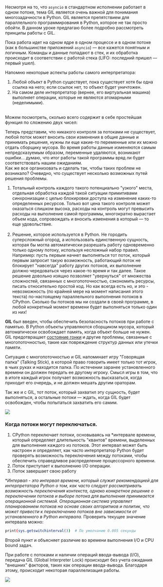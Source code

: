 Несмотря на то, что `asyncio` в стандартном исполнении работает в одном потоке, тема GIL является очень важной для понимания многозадачности в Python. GIL является препятствием для параллельного программирования в Python, которое не так просто обойти. В данном уроке предлагаю более подробно рассмотреть принципы работы с GIL. 

Пока работа идет на одном ядре в одном процессе и в одном потоке (как в большинстве приложений `asyncio`) — все кажется понятным и логичным. Команды и данные попадают в стек, и их обработка происходит в соответствии с работой стека (LIFO: последний пришел — первый ушел). 

Напомню некоторые аспекты работы самого интерпретатора:

1. Любой объект в Python существует, пока существует хотя бы одна ссылка на него; если ссылок нет, то объект будет уничтожен.
2. На самом деле интерпретатор (вернее, его виртуальная машина) выполняет операции, которые не являются атомарными (неделимыми).  
     

Можем посмотреть, сколько всего содержит в себе простейшая функция по сложению двух чисел:

Теперь представим, что никакого контроля за потоками не существует, любой поток может вносить свои изменения в общие данные и принимать решения, нужны ли еще какие-то переменные или их можно отдать сборщику мусора. Во время работы данные изменяются самым непредсказуемым образом, переменные удаляются, возникают ошибки... думаю, что итог работы такой программы вряд ли будет соответствовать нашим ожиданиям.  
Как же все организовать и сделать так, чтобы таких проблем не возникало? Очевидно, что существует несколько возможных путей решения проблемы.

1. Тотальный контроль каждого такого потенциально "узкого" места, отдельная обработка каждой такой ситуации примитивами синхронизации с целью блокировки доступа на изменение каких-то определенных ресурсов. Только вот цена такого контроля может оказаться слишком высока, расходы на контроль могут превысить расходы на выполнение самой программы, многократно вырастает объем кода, сопровождать и вносить изменения в который — то еще удовольствие.  
     
2. Решение, которое используется в Python. Не городить суперсложный огород, а использовать единственную сущность, которая бы могла автоматически разрешать работу одновременно только одному потоку, используя несложный набор правил. Например: пусть первым начнет выполняться тот поток, который первым запросит такую возможность, работающий поток не блокирует "навсегда" работу других потоков, их выполнение должно чередоваться через какое-то время и так далее. Такое решение довольно изящно позволяет "увернуться" от множества сложностей, связанных с многопоточностью, сэкономить ресурсы, писать относительно простой код. Но как всегда есть но, и это - невозможность (по крайней мере на момент написания этого текста) по-настоящему параллельного выполнения потоков в CPython. Сколько бы потоков мы ни создали в своей программе, в любой конкретный момент времени будет выполняться только один из них!

**GIL** был введен, чтобы обеспечить безопасность потоков при работе с памятью. В Python объекты управляются сборщиком мусора, который автоматически освобождает память, когда объект больше не нужен. GIL предотвращает [состояние гонки](https://stepik.org/lesson/933669/step/1?unit=939568) и другие проблемы, связанные с многопоточностью, такие как повреждение структур данных или утечки памяти.

Ситуация с многопоточностью и GIL напоминает игру "Говорящая палка" (Talking Stick), в которой право говорить имеет только тот игрок, в чьих руках и находится палка. По истечении заранее установленного времени он должен передать ее другому игроку. Смысл игры в том, что в итоге каждый игрок получает возможность высказаться, когда приходит его очередь, и не должен мешать другим ораторам.   
  
Так же и с GIL, тот поток, который захватил эту сущность, будет выполняться, а остальные потоки — ждать, когда GIL будет освобожден, чтобы попытаться захватить его самим.

![](https://ucarecdn.com/9f7909bd-b803-4f78-8a84-f767ccf291aa/)

### Когда потоки могут переключаться.

1. CPython переключает потоки, основываясь на *интервале времени, который определяет длительность "квантов" времени, выделенных для выполнения каждого из потоков. Этот интервал может быть настроен и определяет, как часто интерпретатор Python будет проверять возможность переключения между потоками, чтобы обеспечить справедливое распределение процессорного времени.
2. Поток приступает к выполнению I/O операции.
3. Поток завершает свою работу

*_Интервал - это интервал времени, который служит рекомендацией для интерпретатора Python о том, как часто следует рассматривать возможность переключения контекста, однако конкретное решение о переключении потоков и выборе потока для выполнения принимается операционной системой. Операционная система управляет планированием потоков на основе своих алгоритмов и политик, что может привести к переключению потоков вне зависимости от установленного в Python интервала._ Проверить текущее значение интервала можно:

```bash
print(sys.getswitchinterval())  # По умолчанию 0.005 секунды
```

Второй пункт и объясняет различие во времени выполнения I/O и CPU bound задач.

При работе с потоками и наличии операций ввода-вывода (I/O), передача GIL (Global Interpreter Lock) происходит без учета ожидания "внешних" факторов, таких как операции ввода-вывода. Благодаря этому, происходит некоторая параллелизация работы.

![](https://ucarecdn.com/93983bf4-3715-44d3-a65e-99161f80fce2/)